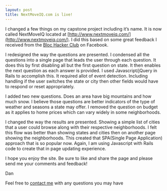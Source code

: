 ```yaml
---
layout: post
title: NextMoveIQ.com is live!
---
```


I changed a few things on my capstone project including it’s name. It is now called NextMoveIQ located at [http://www.nextmoveiq.com/](http://www.nextmoveiq.com/). I did this based on some great feedback I received from the [Bloc Hacker Club](https://www.facebook.com/groups/blocalumni/) on Facebook.

I redesigned the way the questions are presented. I condensed all the questions into a single page that leads the user through each question. It does this by first disabling all but the first question on state. It then enables the next question as each answer is provided. I used Javascript/jQuery in Rails to accomplish this. It required allot of event detection. Including handling if the user switches the state or city then other fields would have to respond or reset appropriately.

I added two new questions. Does an area have big mountains and how much snow. I believe those questions are better indicators of the type of weather and seasons a state may offer. I removed the question on budget as it applies to home prices which can vary widely in some neighborhoods.

I changed the way the results are presented. Showing a simple list of cities that a user could browse along with their respective neighborhoods. I felt this flow was better than showing states and cities then on another page showing the neighborhoods. This created that SPA(Single Page Application) approach that is so popular now. Again,  I am using Javascript with Rails code to create that in page updating experience.

I hope you enjoy the site. Be sure to like and share the page and please send me your comments and feedback!  

Dan

Feel free to [contact me](http://builditdan.github.io/contact.html) with any questions you may have
